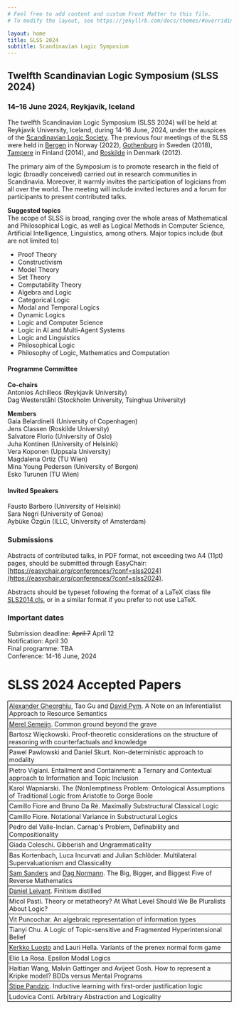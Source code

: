 ```yaml
---
# Feel free to add content and custom Front Matter to this file.
# To modify the layout, see https://jekyllrb.com/docs/themes/#overriding-theme-defaults

layout: home
title: SLSS 2024
subtitle: Scandinavian Logic Symposium 
---
```


## Twelfth Scandinavian Logic Symposium (SLSS 2024) ##

### 14–16 June 2024, Reykjavík, Iceland ###

The twelfth Scandinavian Logic Symposium (SLSS 2024) will be held at Reykjavik University, Iceland, during 14-16 June, 2024, under the auspices of the [Scandinavian Logic Society](https://scandinavianlogic.org/). The previous four meetings of the SLSS were held in [Bergen](https://scandinavianlogic2020.w.uib.no/eleventh-scandinavian-logic-symposium-slss-2020/) in Norway (2022), [Gothenburg](https://scandinavianlogic.org/2017-09-18-SLS2018.html) in Sweden (2018), [Tampere](https://homepages.tuni.fi/kerkko.luosto/event/SLS2014/) in Finland (2014), and [Roskilde](http://scandinavianlogic.weebly.com/) in Denmark (2012).

The primary aim of the Symposium is to promote research in the field of logic (broadly conceived) carried out in research communities in Scandinavia. Moreover, it warmly invites the participation of logicians from all over the world. The meeting will include invited lectures and a forum for participants to present contributed talks.

**Suggested topics**  
The scope of SLSS is broad, ranging over the whole areas of Mathematical and Philosophical Logic, as well as Logical Methods in Computer Science, Artificial Intelligence, Linguistics, among others. Major topics include (but are not limited to)
* Proof Theory
* Constructivism
* Model Theory
* Set Theory
* Computability Theory
* Algebra and Logic
* Categorical Logic
* Modal and Temporal Logics
* Dynamic Logics
* Logic and Computer Science
* Logic in AI and Multi-Agent Systems
* Logic and Linguistics
* Philosophical Logic
* Philosophy of Logic, Mathematics and Computation

#### Programme Committee ####

**Co-chairs**  
Antonios Achilleos (Reykjavik University)  
Dag Westerståhl (Stockholm University, Tsinghua University)

**Members**  
Gaia Belardinelli (University of Copenhagen)  
Jens Classen (Roskilde University)  
Salvatore Florio (University of Oslo)  
Juha Kontinen (University of Helsinki)   
Vera Koponen (Uppsala University)  
Magdalena Ortiz (TU Wien)  
Mina Young Pedersen (University of Bergen)  
Esko Turunen (TU Wien)  

#### Invited Speakers ####

Fausto Barbero (University of Helsinki)   
Sara Negri (University of Genoa)    
Aybüke Özgün (ILLC, University of Amsterdam)  

### Submissions ###

Abstracts of contributed talks, in PDF format, not exceeding two A4 (11pt) pages, should be submitted through EasyChair: 
[https://easychair.org/conferences/?conf=slss2024](https://easychair.org/conferences/?conf=slss2024).

Abstracts should be typeset following the format of a LaTeX class file [SLS2014.cls](https://homepages.tuni.fi/kerkko.luosto/event/SLS2014/SLS2014.cls), or in a similar format if you prefer to not use LaTeX.

### Important dates ###

Submission deadline: ~~April 7~~ April 12  
Notification: April 30  
Final programme: TBA  
Conference: 14-16 June, 2024

<title>SLSS 2024 Accepted Papers</title>
<body><h1>SLSS 2024 Accepted Papers</h1><style>.accepted {clear:right;margin-bottom:20pt;padding:3pt}</style><style>.abstract {border-left: solid black 1px;border-right: solid black 1px;border-top: solid black 1px;padding:3pt}</style><style>.paper {border-left: solid black 1px;border-right: solid black 1px;border-top: solid black 1px;padding:2pt}</style><style>.abstract:last-child {border-bottom: solid black 1px;padding:3pt}</style><style>.paper:last-child {border-bottom: solid black 1px;padding:2pt}</style><div class="paper"><span class="authors"><span><a href="http://www.alexandergheorghiu.com/">Alexander Gheorghiu</a>, Tao Gu and <a href="http://www.cs.ucl.ac.uk/staff/D.Pym/">David Pym</a></span>. </span><span class="title">A Note on an Inferentialist Approach to Resource Semantics</span></div><div class="paper"><span class="authors"><a href="https://merelsemeijn.wordpress.com/">Merel Semeijn</a>. </span><span class="title">Common ground beyond the grave</span></div><div class="paper"><span class="authors">Bartosz Więckowski. </span><span class="title">Proof-theoretic considerations on the structure of reasoning with counterfactuals and knowledge</span></div><div class="paper"><span class="authors"><span>Pawel Pawlowski and Daniel Skurt</span>. </span><span class="title">Non-deterministic approach to modality</span></div><div class="paper"><span class="authors">Pietro Vigiani. </span><span class="title">Entailment and Containment: a Ternary and Contextual approach to Information and Topic Inclusion</span></div><div class="paper"><span class="authors">Karol Wapniarski. </span><span class="title">The (Non)emptiness Problem: Ontological Assumptions of Traditional Logic from Aristotle to Gorge Boole</span></div><div class="paper"><span class="authors"><span>Camillo Fiore and Bruno Da Ré</span>. </span><span class="title">Maximally Substructural Classical Logic</span></div><div class="paper"><span class="authors">Camillo Fiore. </span><span class="title">Notational Variance in Substructural Logics</span></div><div class="paper"><span class="authors">Pedro del Valle-Inclan. </span><span class="title">Carnap's Problem, Definability and Compositionality</span></div><div class="paper"><span class="authors">Giada Coleschi. </span><span class="title">Gibberish and Ungrammaticality</span></div><div class="paper"><span class="authors"><span>Bas Kortenbach, Luca Incurvati and Julian Schlöder</span>. </span><span class="title">Multilateral Supervaluationism and Classicality</span></div><div class="paper"><span class="authors"><span><a href="http://sasander.wixsite.com/academic">Sam Sanders</a> and <a href="http://www.math.uio.no/~dnormann/">Dag Normann</a></span>. </span><span class="title">The Big, Bigger, and Biggest Five of Reverse Mathematics</span></div><div class="paper"><span class="authors"><a href="https://luddy.indiana.edu/contact/profile/?Daniel_Leivant">Daniel Leivant</a>. </span><span class="title">Finitism distilled</span></div><div class="paper"><span class="authors">Micol Pasti. </span><span class="title">Theory or metatheory? At What Level Should We Be Pluralists About Logic?</span></div><div class="paper"><span class="authors">Vit Puncochar. </span><span class="title">An algebraic representation of information types</span></div><div class="paper"><span class="authors">Tianyi Chu. </span><span class="title">A Logic of Topic-sensitive and Fragmented Hyperintensional Belief</span></div><div class="paper"><span class="authors"><span><a href="https://homepages.tuni.fi/kerkko.luosto/">Kerkko Luosto</a> and Lauri Hella</span>. </span><span class="title">Variants of the prenex normal form game</span></div><div class="paper"><span class="authors">Elio La Rosa. </span><span class="title">Epsilon Modal Logics</span></div><div class="paper"><span class="authors"><span>Haitian Wang, Malvin Gattinger and Avijeet Gosh</span>. </span><span class="title">How to represent a Kripke model? BDDs versus Mental Programs</span></div><div class="paper"><span class="authors"><a href="https://www.uu.nl/staff/SPandzic">Stipe Pandzic</a>. </span><span class="title">Inductive learning with first-order justification logic</span></div><div class="paper"><span class="authors">Ludovica Conti. </span><span class="title">Arbitrary Abstraction and Logicality</span></div></body>



